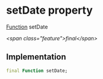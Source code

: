 


# setDate property







[Function](https:api.flutter.dev/flutter/dart-core/Function-class.html) setDate
  
_\<span class="feature"\>final\</span\>_






## Implementation

```dart
final Function setDate;
```








